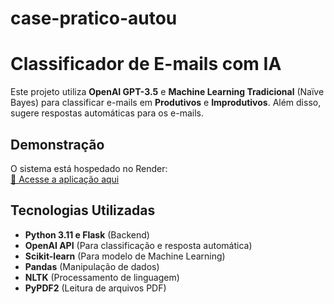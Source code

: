 # case-pratico-autou
# Classificador de E-mails com IA

Este projeto utiliza **OpenAI GPT-3.5** e **Machine Learning Tradicional** (Naïve Bayes) para classificar e-mails em **Produtivos** e **Improdutivos**. Além disso, sugere respostas automáticas para os e-mails.

## Demonstração

O sistema está hospedado no Render:  
[🔗 Acesse a aplicação aqui](https://case-pratico-autou.onrender.com)

## Tecnologias Utilizadas

- **Python 3.11 e Flask** (Backend)
- **OpenAI API** (Para classificação e resposta automática)
- **Scikit-learn** (Para modelo de Machine Learning)
- **Pandas** (Manipulação de dados)
- **NLTK** (Processamento de linguagem)
- **PyPDF2** (Leitura de arquivos PDF)
